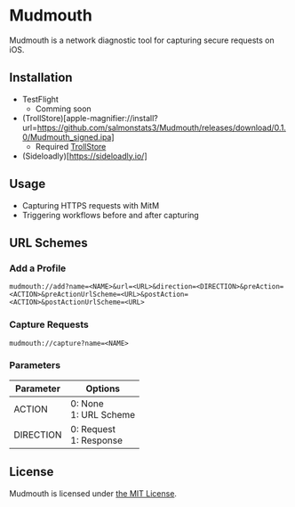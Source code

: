 # Mudmouth

Mudmouth is a network diagnostic tool for capturing secure requests on iOS.

## Installation

- TestFlight
  - Comming soon
- (TrollStore)[apple-magnifier://install?url=https://github.com/salmonstats3/Mudmouth/releases/download/0.1.0/Mudmouth_signed.ipa]
  - Required [TrollStore](https://github.com/opa334/TrollStore)
- (Sideloadly)[https://sideloadly.io/]

## Usage

- Capturing HTTPS requests with MitM
- Triggering workflows before and after capturing

## URL Schemes

### Add a Profile

```
mudmouth://add?name=<NAME>&url=<URL>&direction=<DIRECTION>&preAction=<ACTION>&preActionUrlScheme=<URL>&postAction=<ACTION>&postActionUrlScheme=<URL>
```

### Capture Requests

```
mudmouth://capture?name=<NAME>
```

### Parameters

| Parameter | Options                   |
| --------- | ------------------------- |
| ACTION    | 0: None<br>1: URL Scheme  |
| DIRECTION | 0: Request<br>1: Response |

## License

Mudmouth is licensed under [the MIT License](/LICENSE).
